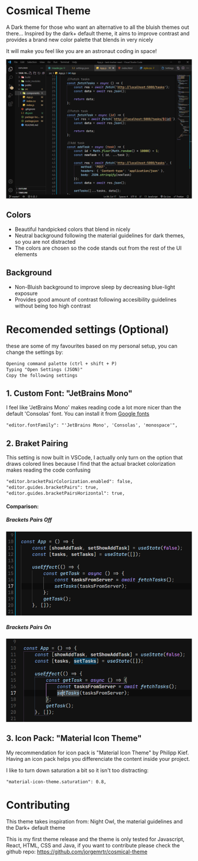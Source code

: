 # Cosmical Theme

A Dark theme for those who want an alternative to all the bluish themes out there... Inspired by the dark+ default theme, it aims to improve contrast and provides a brand new color palette that blends in very nicely

It will make you feel like you are an astronaut coding in space!

![React Dark](dark-react-screenshot.png)

## Colors

-   Beautiful handpicked colors that blend in nicely
-   Neutral background following the material guidelines for dark themes, so you are not distracted
-   The colors are chosen so the code stands out from the rest of the UI elements

## Background

-   Non-Bluish background to improve sleep by decreasing blue-light exposure
-   Provides good amount of contrast following accesibility guidelines without being too high contrast

# Recomended settings (Optional)

these are some of my favourites based on my personal setup, you can change the settings by:

```
Opening command palette (ctrl + shift + P)
Typing "Open Settings (JSON)"
Copy the following settings

```

## 1. Custom Font: "JetBrains Mono"

I feel like 'JetBrains Mono' makes reading code a lot more nicer than the default 'Consolas' font. You can install it from [Google fonts](https://fonts.google.com/specimen/JetBrains+Mono#standard-styles)

```
"editor.fontFamily": "'JetBrains Mono', 'Consolas', 'monospace'",
```

## 2. Braket Pairing

This setting is now built in VSCode, I actually only turn on the option that draws colored lines because I find that the actual bracket colorization makes reading the code confusing

```
"editor.bracketPairColorization.enabled": false,
"editor.guides.bracketPairs": true,
"editor.guides.bracketPairsHorizontal": true,
```

#### Comparison:

##### Brackets Pairs Off  
![React Dark](brackets-off.png)
##### Brackets Pairs On
![React Dark](brackets-on.png)

## 3. Icon Pack: "Material Icon Theme"

My recommendation for icon pack is "Material Icon Theme" by Philipp Kief.
Having an icon pack helps you differenciate the content inside your project.

I like to turn down saturation a bit so it isn't too distracting:

```
"material-icon-theme.saturation": 0.8,
```

# Contributing

This theme takes inspiration from: Night Owl, the material guidelines and the Dark+ default theme

This is my first theme release and the theme is only tested for Javascript, React, HTML, CSS and Java, if you want to contribute please check the github repo: https://github.com/jorgemrtr/cosmical-theme
